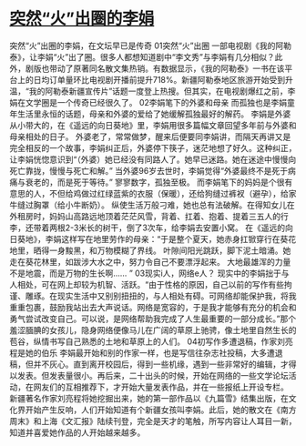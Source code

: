 # [突然“火”出圈的李娟](https://github.com/platojobs/SFLOG/issues/176)

突然“火”出圈的李娟，在文坛早已是传奇
01突然“火”出圈
一部电视剧《我的阿勒泰》，让李娟“火”出了圈。很多人都想知道剧中“李文秀”与李娟有几分相似？此外，剧版也带动了原著同名散文集热销。有数据显示，《我的阿勒泰》一书在该平台上的日均订单量环比电视剧开播前提升718%。新疆阿勒泰地区旅游开始受到升温，“我的阿勒泰新疆宣传片”话题一度登上热搜。但其实，在电视剧爆红之前，李娟在文学圈是一个传奇已经很久了。
02李娟笔下的外婆和母亲
而孤独也是李娟童年生活里永恒的话题，母亲和外婆的爱给了她缓解孤独最好的解药。
李娟是外婆从小带大的，在《遥远的向日葵地》里，李娟用很多篇幅文章回望多年前与外婆和母亲相处的日子。
外婆老了，常常做梦，醒来后便要同李娟讲，而隔天再讲又是完全相反的一个故事，李娟纠正后，外婆停下筷子，迷茫地想了好久。这种纠正，让李娟恍惚意识到“（外婆）她已经没有同路人了。她早已迷路。她在迷途中慢慢向死亡靠拢，慢慢与死亡和解。”
当外婆96岁去世时，李娟觉得“外婆最终不是死于病痛与衰老的，而是死于等待。”
寥寥数字，孤独至极。
而李娟笔下的妈妈是个很有意思的人，不但给鸡做过红绿蓝紫的衣服（保暖），还给狗缝过裤衩（避孕），给家牛缝过胸罩（给小牛断奶）。
纵使生活万般刁难，她也总有法破解。在得知女儿在外租房时，妈妈山高路远地顶着茫茫风雪，背着、扛着、抱着、提着三五人的行李，还带着两根2-3米长的树干，倒了3次车，给李娟去安置小窝。
在《遥远的向日葵地》，李娟这样写在地里劳作的母亲：“于是整个夏天，她赤身扛锨穿行在葵花地里，晒得一身黢黑，和万物模糊了界线。 叶隙间阳光跳跃，脚下泥土暗涌。她走在葵花林里，如跋涉大水之中，努力令自己不要漂浮起来。 大地最雄浑的力量不是地震，而是万物的生长啊…… ”
03现实i人，网络e人？
现实中的李娟拙于与人相处，可在网上却较为机智、活跃。“由于性格的原因，自己以前的写作有些拘谨、雕琢。在现实生活中又别别扭扭的，与人相处有碍。可网络却能保护我，将我重重包裹，鼓励我站出去大声说话。网络是宽容的，于是我才能够有充分的机会和勇气尝试改变自己。可以说，是网络帮助我完成了人生最重要的一部分成长。”那个羞涩腼腆的女孩儿，隐身网络便像马儿在广阔的草原上驰骋，像土地里自然生长的苞谷，纵情书写自己熟悉的土地和草原上的人们。
04初写作多遭退稿，作家刘亮程是她的伯乐
李娟最开始和别的作家一样，也是写信往杂志社投稿，大多遭退稿，但并不灰心。直到离开校园后，得到一些机缘，遇到一些非常好的编辑，才得以发表。但发表量很小。再后来，二十出头的时候，开始在网络的一些文学论坛活动，在网友们的互相推荐下，才开始大量发表作品，并在一些报纸上开设专栏。
新疆著名作家刘亮程将她挖掘出来，她的第一部作品以《九篇雪》结集出版，在文化界开始产生反响，人们开始知道有个新疆女孩叫李娟。此后，她的散文在《南方周末》和上海《文汇报》陆续刊登，完全是天才的笔触，所写内容让人耳目一新，知道并喜爱她作品的人开始越来越多。